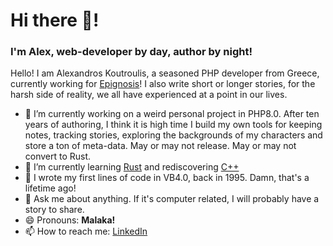 # Hi there 👋!
### I'm Alex, web-developer by day, author by night!

Hello! I am Alexandros Koutroulis, a seasoned PHP developer from Greece, currently working for [Epignosis](https://www.epignosishq.com/)! I also write short or longer stories, for the harsh side of reality, we all have experienced at a point in our lives. 

- 🔭 I’m currently working on a weird personal project in PHP8.0. After ten years of authoring, I think it is high time I build my own tools for keeping notes, tracking stories, exploring the backgrounds of my characters and store a ton of meta-data. May or may not release. May or may not convert to Rust.
- 🌱 I’m currently learning [Rust](rust-lang.org/) and rediscovering [C++](https://en.wikipedia.org/wiki/C%2B%2B20)
- 🤔 I wrote my first lines of code in VB4.0, back in 1995. Damn, that's a lifetime ago!
- 💬 Ask me about anything. If it's computer related, I will probably have a story to share. 
- 😄 Pronouns: **Malaka!**
- 📫 How to reach me: [LinkedIn](https://www.linkedin.com/in/akoutroulis/)
